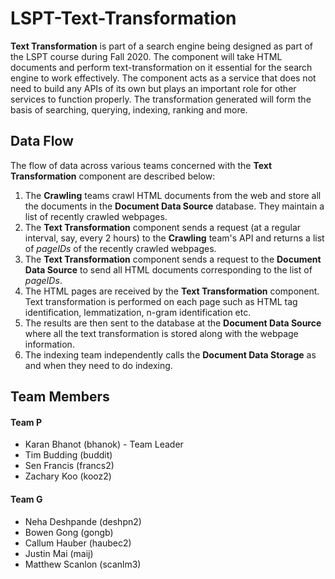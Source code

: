 # LSPT-Text-Transformation

**Text Transformation** is part of a search engine being designed as part of the LSPT course during Fall 2020. The component will take HTML documents and perform text-transformation on it essential for the search engine to work effectively. The component acts as a service that does not need to build any APIs of its own but plays an important role for other services to function properly. The transformation generated will form the basis of searching, querying, indexing, ranking and more.

## Data Flow

The flow of data across various teams concerned with the **Text Transformation** component are described below:
1. The **Crawling** teams crawl HTML documents from the web and store all the documents in the **Document Data Source** database. They maintain a list of recently crawled webpages.
2. The **Text Transformation** component sends a request (at a regular interval, say, every 2 hours) to the **Crawling** team's API and returns a list of *pageIDs* of the recently crawled webpages.
3. The **Text Transformation** component sends a request to the **Document Data Source** to send all HTML documents corresponding to the list of *pageIDs*.
4. The HTML pages are received by the **Text Transformation** component. Text transformation is performed on each page such as HTML tag identification, lemmatization, n-gram identification etc.
5. The results are then sent to the database at the **Document Data Source** where all the text transformation is stored along with the webpage information.
6. The indexing team independently calls the **Document Data Storage** as and when they need to do indexing.

## Team Members

#### Team P
<ul>
	<li>Karan Bhanot (bhanok) - Team Leader</li> 
	<li>Tim Budding (buddit)</li>
	<li>Sen Francis (francs2)</li>
	<li>Zachary Koo (kooz2)</li>
</ul>

#### Team G
<ul>
	<li>Neha Deshpande (deshpn2)</li> 
	<li>Bowen Gong (gongb)</li>
	<li>Callum Hauber (haubec2)</li>
	<li>Justin Mai (maij)</li>
	<li>Matthew Scanlon (scanlm3)</li>
</ul>